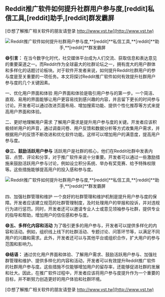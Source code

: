 ## **Reddit推广软件如何提升社群用户参与度,**[reddit]**私信工具,**[reddit]**助手,**[reddit]**群发霸屏**

[😍想了解推广相关软件的朋友请登录 http://www.vst.tw](http://www.vst.tw)

 <center><img src="https://vst.tw/MP4/tuiguang/png/5.png" alt="Reddit推广软件如何提升社群用户参与度,**[reddit]**私信工具,**[reddit]**助手,**[reddit]**群发霸屏"></center>

**😄引言：**
在当今数字化时代，社交媒体平台成为人们交流、获取信息和表达意见的重要渠道之一。而Reddit作为全球最大的社群论坛之一，拥有庞大的用户群体和多样化的话题讨论板块。对于软件开发者来说，如何提升Reddit社群用户的参与度是至关重要的一项任务。本文将探讨Reddit推广软件如何有效提升社群用户参与度的几个关键因素。

一、优化用户界面和体验
用户界面和体验是吸引用户参与的第一步。一个简洁、直观、易用的界面能够让用户更容易找到感兴趣的内容，并且留下更长的时间参与讨论。开发者可以通过改进页面布局、增加搜索功能、提供个性化推荐等方式来提高用户界面和体验。

二、更好地理解用户需求
了解用户需求是提升用户参与度的关键。开发者应该积极倾听用户的声音，通过调查问卷、用户反馈和数据分析等方式收集用户需求，并根据用户的反馈不断改进和优化软件功能。这样可以增加用户的满意度，提高用户参与度。

**😄三、鼓励活跃用户参与**
活跃用户是社群的核心，他们在Reddit社群中发表内容、点赞、评论和分享，对于推广软件来说十分重要。开发者可以通过一些激励措施来鼓励活跃用户参与讨论，例如设立积分系统、举办有奖竞赛、给予特殊权限等。这些措施能够提高用户的投入感和参与度。

 <center><img src="https://vst.tw/MP4/tuiguang/png/3.png" alt="Reddit推广软件如何提升社群用户参与度,**[reddit]**私信工具,**[reddit]**助手,**[reddit]**群发霸屏"></center>

四、加强社群管理和维护
一个良好的社群管理和维护机制是提升用户参与度的保障。开发者应该建立规范的社群管理制度，及时处理用户的举报和投诉，并对违规行为进行惩罚。同时，开发者还可以邀请专业人士或意见领袖参与社群，提供专业的指导和帮助，增加用户的信任感和参与度。

**😄五、多样化内容和活动**
为了吸引更多的用户参与，开发者可以提供多样化的内容和活动。例如，组织线上线下的社群活动、专题讨论、问答环节等，以满足不同用户的兴趣和需求。此外，开发者还可以与其他平台或组织合作，扩大用户的参与范围和影响力。

**😄结语：**
通过优化用户界面和体验、了解用户需求、鼓励活跃用户参与、加强社群管理和维护、提供多样化的内容和活动，开发者可以有效提升Reddit推广软件的社群用户参与度。这些措施不仅能够增加用户的留存率，还能够促进社群的发展和壮大。因此，在推广软件过程中，开发者应该将用户参与度提升作为一个重要的目标，并不断努力创造更好的用户体验和社群环境。

[😍想了解推广相关软件的朋友请登录 http://www.vst.tw](http://www.vst.tw)



